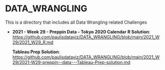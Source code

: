 # DATA_WRANGLING

This is a directory that includes all Data Wrangling related Challenges

* **2021 - Week 29 - Preppin Data - Tokyo 2020 Calendar**
  **R Solution**: <https://github.com/paulisdataviz/DATA_WRANGLING/blob/main/2021_W29/2021_W29_R.md>
  
  **Tableau Prep Solution**: <https://github.com/paulisdataviz/DATA_WRANGLING/blob/main/2021_W29/2021-W29-preppin--data---Tableau-Prep-solution.md>
